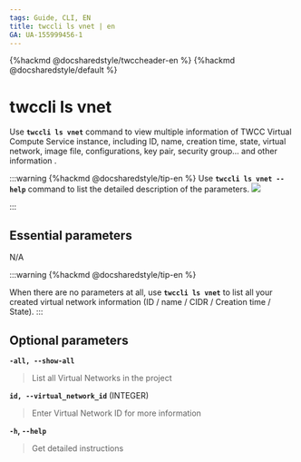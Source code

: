 ```yaml
---
tags: Guide, CLI, EN
title: twccli ls vnet | en
GA: UA-155999456-1
---
```


{%hackmd @docsharedstyle/twccheader-en %}
{%hackmd @docsharedstyle/default %}

# twccli ls vnet



Use **`twccli ls vnet`** command to view multiple information of TWCC Virtual Compute Service instance, including ID, name, creation time, state, virtual network, image file, configurations, key pair, security group... and other information .


:::warning
{%hackmd @docsharedstyle/tip-en %}
Use **`twccli ls vnet --help`** command to list the detailed description of the parameters.
![](https://cos.twcc.ai/SYS-MANUAL/uploads/upload_4a91b814324ecb2a8bdca50b450e2930.png)


:::



## Essential parameters

N/A

:::warning
{%hackmd @docsharedstyle/tip-en %}

When there are no parameters at all, use **`twccli ls vnet`** to list all your created virtual network information (ID / name / CIDR / Creation time / State).
:::

## Optional parameters

**`-all, --show-all`**
> List all Virtual Networks in the project

**`id, --virtual_network_id`** (INTEGER)
> Enter Virtual Network ID for more information

**`-h`, `--help`**
> Get detailed instructions
